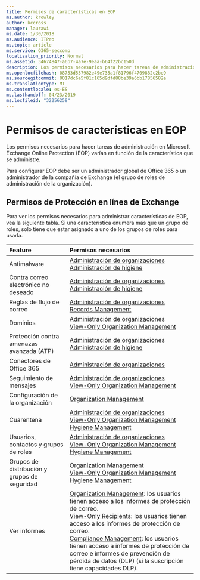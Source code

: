 ```yaml
---
title: Permisos de características en EOP
ms.author: krowley
author: kccross
manager: laurawi
ms.date: 1/30/2018
ms.audience: ITPro
ms.topic: article
ms.service: O365-seccomp
localization_priority: Normal
ms.assetid: 34674847-a6b7-4a7e-9eaa-b64f22bc150d
description: Los permisos necesarios para hacer tareas de administración en Microsoft Exchange Online Protection (EOP) varían en función de la característica que se administre.
ms.openlocfilehash: 08753d537982e49e735a1f81796f4709882c2be9
ms.sourcegitcommit: 0017dc6a5f81c165d9dfd88be39a6bb17856582e
ms.translationtype: MT
ms.contentlocale: es-ES
ms.lasthandoff: 04/23/2019
ms.locfileid: "32256258"
---
```

# <a name="feature-permissions-in-eop"></a>Permisos de características en EOP

Los permisos necesarios para hacer tareas de administración en Microsoft Exchange Online Protection (EOP) varían en función de la característica que se administre. 
  
Para configurar EOP debe ser un administrador global de Office 365 o un administrador de la compañía de Exchange (el grupo de roles de administración de la organización).
  
## <a name="exchange-online-protection-permissions"></a>Permisos de Protección en línea de Exchange

Para ver los permisos necesarios para administrar características de EOP, vea la siguiente tabla. Si una característica enumera más que un grupo de roles, solo tiene que estar asignado a uno de los grupos de roles para usarla.
  
|**Feature**|**Permisos necesarios**|
|:-----|:-----|
|Antimalware  <br/> |[Administración de organizaciones](http://technet.microsoft.com/library/0bfd21c1-86ac-4369-86b7-aeba386741c8.aspx) <br/> [Administración de higiene](http://technet.microsoft.com/library/fc0a9ec2-9c3d-42f6-8442-8603fb29d464.aspx) <br/> |
|Contra correo electrónico no deseado  <br/> |[Administración de organizaciones](http://technet.microsoft.com/library/0bfd21c1-86ac-4369-86b7-aeba386741c8.aspx) <br/> [Administración de higiene](http://technet.microsoft.com/library/fc0a9ec2-9c3d-42f6-8442-8603fb29d464.aspx) <br/> |
|Reglas de flujo de correo  <br/> |[Administración de organizaciones](http://technet.microsoft.com/library/0bfd21c1-86ac-4369-86b7-aeba386741c8.aspx) <br/> [Records Management](http://technet.microsoft.com/library/0e0c95ce-6109-4591-b86d-c6cfd44d21f5.aspx) <br/> |
|Dominios  <br/> |[Administración de organizaciones](http://technet.microsoft.com/library/0bfd21c1-86ac-4369-86b7-aeba386741c8.aspx) <br/> [View-Only Organization Management](http://technet.microsoft.com/library/c514c6d0-0157-4c52-9ec6-441d9a30f3df.aspx) <br/> |
|Protección contra amenazas avanzada (ATP)  <br/> |[Administración de organizaciones](http://technet.microsoft.com/library/0bfd21c1-86ac-4369-86b7-aeba386741c8.aspx) <br/> [Administración de higiene](http://technet.microsoft.com/library/fc0a9ec2-9c3d-42f6-8442-8603fb29d464.aspx) <br/> |
|Conectores de Office 365  <br/> |[Administración de organizaciones](http://technet.microsoft.com/library/0bfd21c1-86ac-4369-86b7-aeba386741c8.aspx) <br/> |
|Seguimiento de mensajes  <br/> |[Administración de organizaciones](http://technet.microsoft.com/library/0bfd21c1-86ac-4369-86b7-aeba386741c8.aspx) <br/> [View-Only Organization Management](http://technet.microsoft.com/library/c514c6d0-0157-4c52-9ec6-441d9a30f3df.aspx) <br/> |
|Configuración de la organización  <br/> |[Organization Management](http://technet.microsoft.com/library/0bfd21c1-86ac-4369-86b7-aeba386741c8.aspx) <br/> |
|Cuarentena  <br/> |[Administración de organizaciones](http://technet.microsoft.com/library/0bfd21c1-86ac-4369-86b7-aeba386741c8.aspx) <br/> [View-Only Organization Management](http://technet.microsoft.com/library/c514c6d0-0157-4c52-9ec6-441d9a30f3df.aspx) <br/> [Hygiene Management](http://technet.microsoft.com/library/fc0a9ec2-9c3d-42f6-8442-8603fb29d464.aspx) <br/> |
|Usuarios, contactos y grupos de roles  <br/> |[Administración de organizaciones](http://technet.microsoft.com/library/0bfd21c1-86ac-4369-86b7-aeba386741c8.aspx) <br/> [View-Only Organization Management](http://technet.microsoft.com/library/c514c6d0-0157-4c52-9ec6-441d9a30f3df.aspx) <br/> [Hygiene Management](http://technet.microsoft.com/library/fc0a9ec2-9c3d-42f6-8442-8603fb29d464.aspx) <br/> |
|Grupos de distribución y grupos de seguridad  <br/> |[Organization Management](http://technet.microsoft.com/library/0bfd21c1-86ac-4369-86b7-aeba386741c8.aspx) <br/> [View-Only Organization Management](http://technet.microsoft.com/library/c514c6d0-0157-4c52-9ec6-441d9a30f3df.aspx) <br/> [Hygiene Management](http://technet.microsoft.com/library/fc0a9ec2-9c3d-42f6-8442-8603fb29d464.aspx) <br/> |
|Ver informes  <br/> |[Organization Management](http://technet.microsoft.com/library/0bfd21c1-86ac-4369-86b7-aeba386741c8.aspx): los usuarios tienen acceso a los informes de protección de correo.  <br/> [View-Only Recipients](http://technet.microsoft.com/library/37e66b92-81d3-412f-b7a9-e1bb8cbeb468.aspx): los usuarios tienen acceso a los informes de protección de correo.  <br/> [Compliance Management](http://technet.microsoft.com/library/b91b23a4-e9c7-4bd0-9ee3-ec5cb498da15.aspx): los usuarios tienen acceso a informes de protección de correo e informes de prevención de pérdida de datos (DLP) (si la suscripción tiene capacidades DLP).  <br/> |
   

